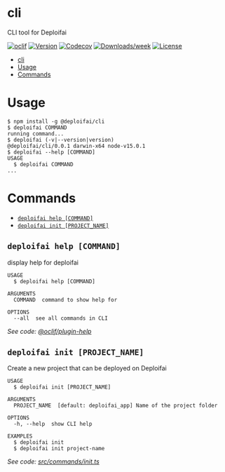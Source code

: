 # cli

CLI tool for Deploifai

[![oclif](https://img.shields.io/badge/cli-oclif-brightgreen.svg)](https://oclif.io)
[![Version](https://img.shields.io/npm/v/cli.svg)](https://npmjs.org/package/cli)
[![Codecov](https://codecov.io/gh/utkarsh867/cli/branch/master/graph/badge.svg)](https://codecov.io/gh/utkarsh867/cli)
[![Downloads/week](https://img.shields.io/npm/dw/cli.svg)](https://npmjs.org/package/cli)
[![License](https://img.shields.io/npm/l/cli.svg)](https://github.com/utkarsh867/cli/blob/master/package.json)

<!-- toc -->
* [cli](#cli)
* [Usage](#usage)
* [Commands](#commands)
<!-- tocstop -->

# Usage

<!-- usage -->
```sh-session
$ npm install -g @deploifai/cli
$ deploifai COMMAND
running command...
$ deploifai (-v|--version|version)
@deploifai/cli/0.0.1 darwin-x64 node-v15.0.1
$ deploifai --help [COMMAND]
USAGE
  $ deploifai COMMAND
...
```
<!-- usagestop -->

# Commands

<!-- commands -->
* [`deploifai help [COMMAND]`](#deploifai-help-command)
* [`deploifai init [PROJECT_NAME]`](#deploifai-init-project_name)

## `deploifai help [COMMAND]`

display help for deploifai

```
USAGE
  $ deploifai help [COMMAND]

ARGUMENTS
  COMMAND  command to show help for

OPTIONS
  --all  see all commands in CLI
```

_See code: [@oclif/plugin-help](https://github.com/oclif/plugin-help/blob/v3.2.2/src/commands/help.ts)_

## `deploifai init [PROJECT_NAME]`

Create a new project that can be deployed on Deploifai

```
USAGE
  $ deploifai init [PROJECT_NAME]

ARGUMENTS
  PROJECT_NAME  [default: deploifai_app] Name of the project folder

OPTIONS
  -h, --help  show CLI help

EXAMPLES
  $ deploifai init
  $ deploifai init project-name
```

_See code: [src/commands/init.ts](https://github.com/deploifai/cli/blob/v0.0.1/src/commands/init.ts)_
<!-- commandsstop -->
